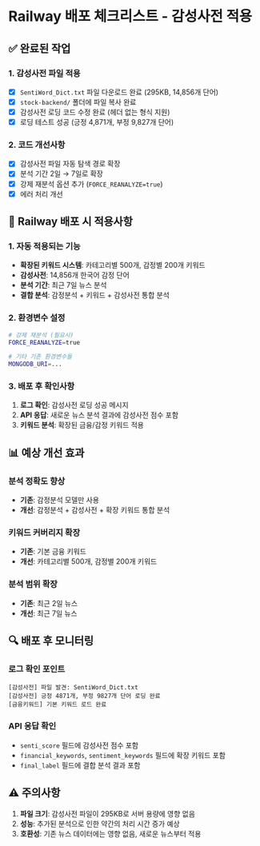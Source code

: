 # Railway 배포 체크리스트 - 감성사전 적용

## ✅ 완료된 작업

### 1. 감성사전 파일 적용
- [x] `SentiWord_Dict.txt` 파일 다운로드 완료 (295KB, 14,856개 단어)
- [x] `stock-backend/` 폴더에 파일 복사 완료
- [x] 감성사전 로딩 코드 수정 완료 (헤더 없는 형식 지원)
- [x] 로딩 테스트 성공 (긍정 4,871개, 부정 9,827개 단어)

### 2. 코드 개선사항
- [x] 감성사전 파일 자동 탐색 경로 확장
- [x] 분석 기간 2일 → 7일로 확장
- [x] 강제 재분석 옵션 추가 (`FORCE_REANALYZE=true`)
- [x] 에러 처리 개선

## 🚀 Railway 배포 시 적용사항

### 1. 자동 적용되는 기능
- **확장된 키워드 시스템**: 카테고리별 500개, 감정별 200개 키워드
- **감성사전**: 14,856개 한국어 감정 단어
- **분석 기간**: 최근 7일 뉴스 분석
- **결합 분석**: 감정분석 + 키워드 + 감성사전 통합 분석

### 2. 환경변수 설정
```bash
# 강제 재분석 (필요시)
FORCE_REANALYZE=true

# 기타 기존 환경변수들
MONGODB_URI=...
```

### 3. 배포 후 확인사항
1. **로그 확인**: 감성사전 로딩 성공 메시지
2. **API 응답**: 새로운 뉴스 분석 결과에 감성사전 점수 포함
3. **키워드 분석**: 확장된 금융/감정 키워드 적용

## 📊 예상 개선 효과

### 분석 정확도 향상
- **기존**: 감정분석 모델만 사용
- **개선**: 감정분석 + 감성사전 + 확장 키워드 통합 분석

### 키워드 커버리지 확장
- **기존**: 기본 금융 키워드
- **개선**: 카테고리별 500개, 감정별 200개 키워드

### 분석 범위 확장
- **기존**: 최근 2일 뉴스
- **개선**: 최근 7일 뉴스

## 🔍 배포 후 모니터링

### 로그 확인 포인트
```
[감성사전] 파일 발견: SentiWord_Dict.txt
[감성사전] 긍정 4871개, 부정 9827개 단어 로딩 완료
[금융키워드] 기본 키워드 로드 완료
```

### API 응답 확인
- `senti_score` 필드에 감성사전 점수 포함
- `financial_keywords`, `sentiment_keywords` 필드에 확장 키워드 포함
- `final_label` 필드에 결합 분석 결과 포함

## ⚠️ 주의사항

1. **파일 크기**: 감성사전 파일이 295KB로 서버 용량에 영향 없음
2. **성능**: 추가된 분석으로 인한 약간의 처리 시간 증가 예상
3. **호환성**: 기존 뉴스 데이터에는 영향 없음, 새로운 뉴스부터 적용 